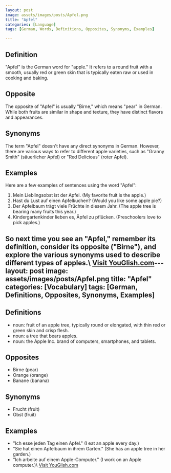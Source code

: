 ```yaml
---
layout: post
image: assets/images/posts/Apfel.png
title: "Apfel"
categories: [Language]
tags: [German, Words, Definitions, Opposites, Synonyms, Examples]

---
```


## Definition
"Apfel" is the German word for "apple." It refers to a round fruit with a smooth, usually red or green skin that is typically eaten raw or used in cooking and baking.

## Opposite
The opposite of "Apfel" is usually "Birne," which means "pear" in German. While both fruits are similar in shape and texture, they have distinct flavors and appearances.

## Synonyms
The term "Apfel" doesn't have any direct synonyms in German. However, there are various ways to refer to different apple varieties, such as "Granny Smith" (säuerlicher Apfel) or "Red Delicious" (roter Apfel).

## Examples
Here are a few examples of sentences using the word "Apfel":

1. Mein Lieblingsobst ist der Apfel. (My favorite fruit is the apple.)
2. Hast du Lust auf einen Apfelkuchen? (Would you like some apple pie?)
3. Der Apfelbaum trägt viele Früchte in diesem Jahr. (The apple tree is bearing many fruits this year.)
4. Kindergartenkinder lieben es, Äpfel zu pflücken. (Preschoolers love to pick apples.)

So next time you see an "Apfel," remember its definition, consider its opposite ("Birne"), and explore the various synonyms used to describe different types of apples.\ <a id="yg-widget-0" class="youglish-widget" data-query="Apfel" data-lang="german" data-components="8412" data-auto-start="0" data-bkg-color="theme_light" data-title="How%20to%20pronounce%20Apfel%20in%20German"  rel="nofollow" href="https://youglish.com">Visit YouGlish.com</a><script async src="https://youglish.com/public/emb/widget.js" charset="utf-8"></script>---
layout: post
image: assets/images/posts/Apfel.png
title: "Apfel"
categories: [Vocabulary]
tags: [German, Definitions, Opposites, Synonyms, Examples]
---

## Definitions
- noun: fruit of an apple tree, typically round or elongated, with thin red or green skin and crisp flesh.
- noun: a tree that bears apples.
- noun: the Apple Inc. brand of computers, smartphones, and tablets.

## Opposites
- Birne (pear)
- Orange (orange)
- Banane (banana)

## Synonyms
- Frucht (fruit)
- Obst (fruit)

## Examples
- "Ich esse jeden Tag einen Apfel." (I eat an apple every day.)
- "Sie hat einen Apfelbaum in ihrem Garten." (She has an apple tree in her garden.)
- "Ich arbeite auf einem Apple-Computer." (I work on an Apple computer.)\ <a id="yg-widget-0" class="youglish-widget" data-query="Apfel" data-lang="german" data-components="8412" data-auto-start="0" data-bkg-color="theme_light" data-title="How%20to%20pronounce%20Apfel%20in%20German"  rel="nofollow" href="https://youglish.com">Visit YouGlish.com</a><script async src="https://youglish.com/public/emb/widget.js" charset="utf-8"></script>